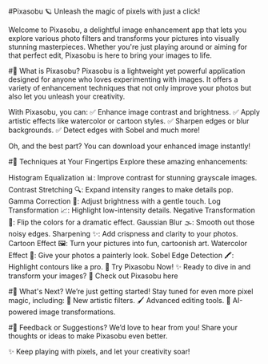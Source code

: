 #Pixasobu 🪐
Unleash the magic of pixels with just a click!

Welcome to Pixasobu, a delightful image enhancement app that lets you explore various photo filters and transforms your pictures into visually stunning masterpieces. Whether you're just playing around or aiming for that perfect edit, Pixasobu is here to bring your images to life.

#🌟 What is Pixasobu?
Pixasobu is a lightweight yet powerful application designed for anyone who loves experimenting with images. It offers a variety of enhancement techniques that not only improve your photos but also let you unleash your creativity.

With Pixasobu, you can:
✅ Enhance image contrast and brightness.
✅ Apply artistic effects like watercolor or cartoon styles.
✅ Sharpen edges or blur backgrounds.
✅ Detect edges with Sobel and much more!

Oh, and the best part? You can download your enhanced image instantly!

#🎨 Techniques at Your Fingertips
Explore these amazing enhancements:

Histogram Equalization 📊: Improve contrast for stunning grayscale images.
Contrast Stretching 🔍: Expand intensity ranges to make details pop.
Gamma Correction 🌟: Adjust brightness with a gentle touch.
Log Transformation 📈: Highlight low-intensity details.
Negative Transformation 🌌: Flip the colors for a dramatic effect.
Gaussian Blur 🌫️: Smooth out those noisy edges.
Sharpening ✨: Add crispness and clarity to your photos.
Cartoon Effect 🖼️: Turn your pictures into fun, cartoonish art.
Watercolor Effect 🎨: Give your photos a painterly look.
Sobel Edge Detection 🖍️: Highlight contours like a pro.
🚀 Try Pixasobu Now!
✨ Ready to dive in and transform your images?
🔗 Check out Pixasobu here

#🌌 What's Next?
We’re just getting started! Stay tuned for even more pixel magic, including:
🌈 New artistic filters.
🖌️ Advanced editing tools.
🤖 AI-powered image transformations.

#💬 Feedback or Suggestions?
We’d love to hear from you! Share your thoughts or ideas to make Pixasobu even better.

✨ Keep playing with pixels, and let your creativity soar!

